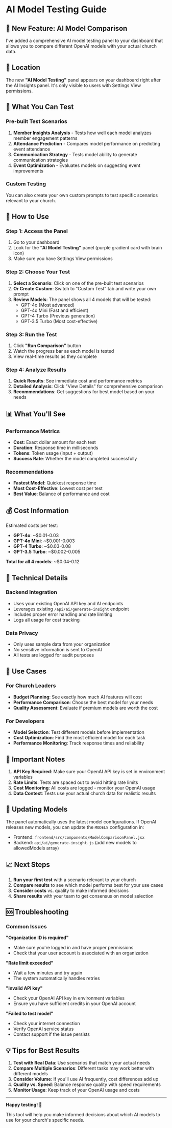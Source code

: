 # AI Model Testing Guide

## 🚀 New Feature: AI Model Comparison

I've added a comprehensive AI model testing panel to your dashboard that allows you to compare different OpenAI models with your actual church data.

## 📍 Location

The new **"AI Model Testing"** panel appears on your dashboard right after the AI Insights panel. It's only visible to users with Settings View permissions.

## 🧪 What You Can Test

### Pre-built Test Scenarios

1. **Member Insights Analysis** - Tests how well each model analyzes member engagement patterns
2. **Attendance Prediction** - Compares model performance on predicting event attendance
3. **Communication Strategy** - Tests model ability to generate communication strategies
4. **Event Optimization** - Evaluates models on suggesting event improvements

### Custom Testing

You can also create your own custom prompts to test specific scenarios relevant to your church.

## 🎯 How to Use

### Step 1: Access the Panel
1. Go to your dashboard
2. Look for the **"AI Model Testing"** panel (purple gradient card with brain icon)
3. Make sure you have Settings View permissions

### Step 2: Choose Your Test
1. **Select a Scenario**: Click on one of the pre-built test scenarios
2. **Or Create Custom**: Switch to "Custom Test" tab and write your own prompt
3. **Review Models**: The panel shows all 4 models that will be tested:
   - GPT-4o (Most advanced)
   - GPT-4o Mini (Fast and efficient)
   - GPT-4 Turbo (Previous generation)
   - GPT-3.5 Turbo (Most cost-effective)

### Step 3: Run the Test
1. Click **"Run Comparison"** button
2. Watch the progress bar as each model is tested
3. View real-time results as they complete

### Step 4: Analyze Results
1. **Quick Results**: See immediate cost and performance metrics
2. **Detailed Analysis**: Click "View Details" for comprehensive comparison
3. **Recommendations**: Get suggestions for best model based on your needs

## 📊 What You'll See

### Performance Metrics
- **Cost**: Exact dollar amount for each test
- **Duration**: Response time in milliseconds
- **Tokens**: Token usage (input + output)
- **Success Rate**: Whether the model completed successfully

### Recommendations
- **Fastest Model**: Quickest response time
- **Most Cost-Effective**: Lowest cost per test
- **Best Value**: Balance of performance and cost

## 💰 Cost Information

Estimated costs per test:
- **GPT-4o**: ~$0.01-0.03
- **GPT-4o Mini**: ~$0.001-0.003
- **GPT-4 Turbo**: ~$0.03-0.08
- **GPT-3.5 Turbo**: ~$0.002-0.005

**Total for all 4 models**: ~$0.04-0.12

## 🔧 Technical Details

### Backend Integration
- Uses your existing OpenAI API key and AI endpoints
- Leverages existing `/api/ai/generate-insight` endpoint
- Includes proper error handling and rate limiting
- Logs all usage for cost tracking

### Data Privacy
- Only uses sample data from your organization
- No sensitive information is sent to OpenAI
- All tests are logged for audit purposes

## 🎯 Use Cases

### For Church Leaders
- **Budget Planning**: See exactly how much AI features will cost
- **Performance Comparison**: Choose the best model for your needs
- **Quality Assessment**: Evaluate if premium models are worth the cost

### For Developers
- **Model Selection**: Test different models before implementation
- **Cost Optimization**: Find the most efficient model for each task
- **Performance Monitoring**: Track response times and reliability

## 🚨 Important Notes

1. **API Key Required**: Make sure your OpenAI API key is set in environment variables
2. **Rate Limits**: Tests are spaced out to avoid hitting rate limits
3. **Cost Monitoring**: All costs are logged - monitor your OpenAI usage
4. **Data Context**: Tests use your actual church data for realistic results

## 🔄 Updating Models

The panel automatically uses the latest model configurations. If OpenAI releases new models, you can update the `MODELS` configuration in:
- Frontend: `frontend/src/components/ModelComparisonPanel.jsx`
- Backend: `api/ai/generate-insight.js` (add new models to allowedModels array)

## 📈 Next Steps

1. **Run your first test** with a scenario relevant to your church
2. **Compare results** to see which model performs best for your use cases
3. **Consider costs** vs. quality to make informed decisions
4. **Share results** with your team to get consensus on model selection

## 🆘 Troubleshooting

### Common Issues

**"Organization ID is required"**
- Make sure you're logged in and have proper permissions
- Check that your user account is associated with an organization

**"Rate limit exceeded"**
- Wait a few minutes and try again
- The system automatically handles retries

**"Invalid API key"**
- Check your OpenAI API key in environment variables
- Ensure you have sufficient credits in your OpenAI account

**"Failed to test model"**
- Check your internet connection
- Verify OpenAI service status
- Contact support if the issue persists

## 💡 Tips for Best Results

1. **Test with Real Data**: Use scenarios that match your actual needs
2. **Compare Multiple Scenarios**: Different tasks may work better with different models
3. **Consider Volume**: If you'll use AI frequently, cost differences add up
4. **Quality vs. Speed**: Balance response quality with speed requirements
5. **Monitor Usage**: Keep track of your OpenAI usage and costs

---

**Happy testing! 🎉**

This tool will help you make informed decisions about which AI models to use for your church's specific needs.